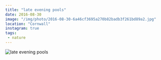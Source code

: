 ```yaml
---
title: "late evening pools"
date: 2016-08-30
image: "/img/photo/2016-08-30-6a46cf3695a270b82badb3f261bd89a2.jpg"
location: "Cornwall"
instagram: true
tags:
 - nature
---
```


![late evening pools](/img/photo/2016-08-30-6a46cf3695a270b82badb3f261bd89a2.jpg)
